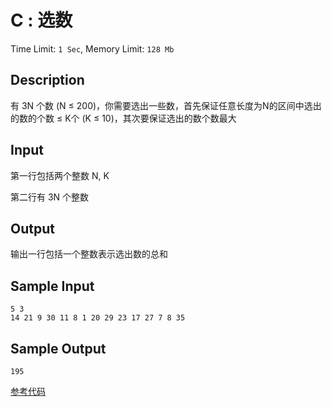 # C : 选数

Time Limit: `1 Sec`,   Memory Limit: `128 Mb`

## Description

有 3N 个数 (N ≤ 200)，你需要选出一些数，首先保证任意长度为N的区间中选出的数的个数 ≤ K个 (K ≤ 10)，其次要保证选出的数个数最大

## Input

第一行包括两个整数 N, K

第二行有 3N 个整数

## Output

输出一行包括一个整数表示选出数的总和

## Sample Input

```
5 3
14 21 9 30 11 8 1 20 29 23 17 27 7 8 35
```

## Sample Output

```
195
```

[参考代码](../solution/B.cpp)
